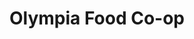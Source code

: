 ---
title: "Olympia Food Co-op"
url: /olympia/olympia-food-co-op-pacific-avenue-southeast/
shop: Supermarkt
---